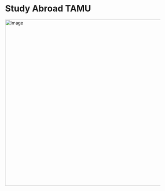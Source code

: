 # Study Abroad TAMU




<img width="540" alt="image" src="https://github.com/user-attachments/assets/a1f42567-148e-411a-9c6d-adb367d7491b" />



